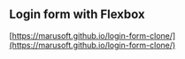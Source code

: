 ## Login form with Flexbox

[https://marusoft.github.io/login-form-clone/](https://marusoft.github.io/login-form-clone/)
